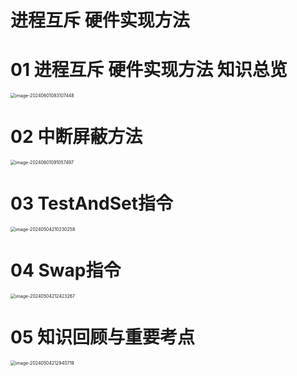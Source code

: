 # 进程互斥 硬件实现方法



# 01 进程互斥 硬件实现方法 知识总览

<img src="https://cvp.oss-cn-shanghai.aliyuncs.com/picgo/202406010831636.png" alt="image-20240601083107448" style="zoom:50%;" />



# 02 中断屏蔽方法

<img src="https://cvp.oss-cn-shanghai.aliyuncs.com/picgo/202406010910693.png" alt="image-20240601091057497" style="zoom:50%;" />



# 03 TestAndSet指令

<img src="https://cvp.oss-cn-shanghai.aliyuncs.com/picgo/202405042102748.png" alt="image-20240504210230258" style="zoom:50%;" />



# 04 Swap指令

<img src="https://cvp.oss-cn-shanghai.aliyuncs.com/picgo/202405042124559.png" alt="image-20240504212423267" style="zoom:50%;" />



# 05 知识回顾与重要考点

<img src="https://cvp.oss-cn-shanghai.aliyuncs.com/picgo/202405042129958.png" alt="image-20240504212940719" style="zoom:50%;" />

